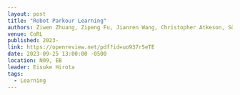 ```yaml
---
layout: post
title: "Robot Parkour Learning"
authors: Ziwen Zhuang, Zipeng Fu, Jianren Wang, Christopher Atkeson, Sören Schwertfeger, Chelsea Finn, and Hang Zhao
venue: CoRL
published: 2023-
link: https://openreview.net/pdf?id=uo937r5eTE
date: 2023-09-25 13:00:00 -0500
location: N09, EB
leader: Eisuke Hirota
tags:
  - Learning
---
```


